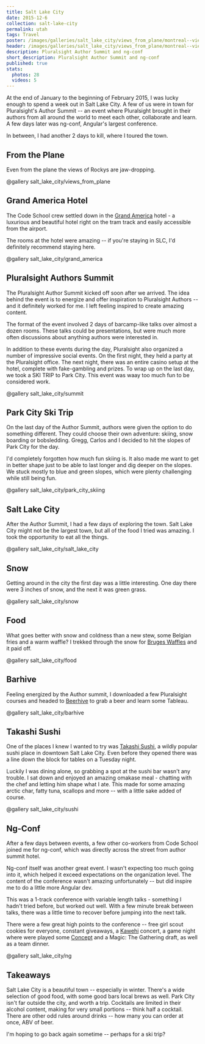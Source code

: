 ```yaml
---
title: Salt Lake City
date: 2015-12-6
collection: salt-lake-city
permalink: utah
tags: Travel
poster: /images/galleries/salt_lake_city/views_from_plane/montreal--views_from_plane-s033.jpg
header: /images/galleries/salt_lake_city/views_from_plane/montreal--views_from_plane-s033.jpg
description: Pluralsight Author Summit and ng-conf
short_description: Pluralsight Author Summit and ng-conf
published: true
stats:
  photos: 28
  videos: 5
---
```


At the end of January to the beginning of February 2015, I was lucky enough to spend a week out in Salt Lake City. A few of us were in town for Pluralsight's Author Summit -- an event where Pluralsight brought in their authors from all around the world to meet each other, collaborate and learn. A few days later was ng-conf, Angular's largest conference.

In between, I had another 2 days to kill, where I toured the town.

## From the Plane

Even from the plane the views of Rockys are jaw-dropping.

@gallery salt_lake_city/views_from_plane


## Grand America Hotel

The Code School crew settled down in the [Grand America](http://www.grandamerica.com/?gclid=CjwKEAiA1o-zBRDomsWasvKh4S8SJADSlZkqzR4yyJnuIjQI46bdLJbn_hrWD0frASvXMcXvU3yYHxoCZd_w_wcB) hotel - a luxurious and beautiful hotel right on the tram track and easily accessible from the airport.

The rooms at the hotel were amazing -- if you're staying in SLC, I'd definitely recommend staying here.

@gallery salt_lake_city/grand_america


## Pluralsight Authors Summit

The Pluralsight Author Summit kicked off soon after we arrived. The idea behind the event is to energize and offer inspiration to Pluralsight Authors -- and it definitely worked for me. I left feeling inspired to create amazing content.

The format of the event involved 2 days of barcamp-like talks over almost a dozen rooms. These talks could be presentations, but were much more often discussions about anything authors were interested in.

In addition to these events during the day, Pluralsight also organized a number of impressive social events. On the first night, they held a party at the Pluralsight office. The next night, there was an entire casino setup at the hotel, complete with fake-gambling and prizes. To wrap up on the last day, we took a SKI TRIP to Park City. This event was waay too much fun to be considered work.

@gallery salt_lake_city/summit

## Park City Ski Trip

On the last day of the Author Summit, authors were given the option to do something different. They could choose their own adventure: skiing, snow boarding or bobsledding. Gregg, Carlos and I decided to hit the slopes of Park City for the day.

I'd completely forgotten how much fun skiing is. It also made me want to get in better shape just to be able to last longer and dig deeper on the slopes. We stuck mostly to blue and green slopes, which were plenty challenging while still being fun.

@gallery salt_lake_city/park_city_skiing


## Salt Lake City

After the Author Summit, I had a few days of exploring the town. Salt Lake City might not be the largest town, but all of the food I tried was amazing. I took the opportunity to eat all the things.

@gallery salt_lake_city/salt_lake_city

## Snow

Getting around in the city the first day was a little interesting. One day there were 3 inches of snow, and the next it was green grass.

@gallery salt_lake_city/snow

## Food

What goes better with snow and coldness than a new stew, some Belgian fries and a warm waffle? I trekked through the snow for [Bruges Waffles](http://www.brugeswaffles.com/menu/) and it paid off.

@gallery salt_lake_city/food


## Barhive

Feeling energized by the Author summit, I downloaded a few Pluralsight courses and headed to [Beerhive](http://www.yelp.com/biz/beerhive-pub-salt-lake-city) to grab a beer and learn some Tableau.

@gallery salt_lake_city/barhive

## Takashi Sushi

One of the places I knew I wanted to try was [Takashi Sushi](http://www.yelp.com/biz/takashi-salt-lake-city), a wildly popular sushi place in downtown Salt Lake City. Even before they opened there was a line down the block for tables on a Tuesday night.

Luckily I was dining alone, so grabbing a spot at the sushi bar wasn't any trouble. I sat down and enjoyed an amazing omakase meal - chatting with the chef and letting him shape what I ate. This made for some amazing arctic char, fatty tuna, scallops and more -- with a little sake added of course.

@gallery salt_lake_city/sushi


## Ng-Conf

After a few days between events, a few other co-workers from Code School joined me for ng-conf, which was directly across the street from author summit hotel.

Ng-conf itself was another great event. I wasn't expecting too much going into it, which helped it exceed expectations on the organization level. The content of the conference wasn't amazing unfortunately -- but did inspire me to do a little more Angular dev.

This was a 1-track conference with variable length talks - something I hadn't tried before, but worked out well. With a few minute break between talks, there was a little time to recover before jumping into the next talk.

There were a few great high points to the conference -- free girl scout cookies for everyone, constant giveaways, a [Kawehi](https://www.youtube.com/user/VideoHalls) concert, a game night where were played some [Concept](https://boardgamegeek.com/boardgame/147151/concept) and a Magic: The Gathering draft, as well as a team dinner.

@gallery salt_lake_city/ng


## Takeaways

Salt Lake City is a beautiful town -- especially in winter. There's a wide selection of good food, with some good bars local brews as well. Park City isn't far outside the city, and worth a trip. Cocktails are limited in their alcohol content, making for very small portions -- think half a cocktail. There are other odd rules around drinks -- how many you can order at once, ABV of beer.

I'm hoping to go back again sometime -- perhaps for a ski trip?
